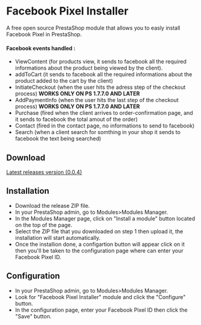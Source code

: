 # Facebook Pixel Installer

A free open source PrestaShop module that allows you to easly install Facebook Pixel in PrestaShop.

#### Facebook events handled :

- ViewContent (for products view, it sends to facebook all the required informations about the product being viewed by the client).
- addToCart (it sends to facebook all the required informations about the product added to the cart by the client)
- InitiateCheckout (when the user hits the adress step of the checkout process) **WORKS ONLY ON PS 1.7.7.0 AND LATER**
- AddPaymentInfo (when the user hits the last step of the checkout process) **WORKS ONLY ON PS 1.7.7.0 AND LATER**
- Purchase (fired when the client arrives to order-confirmation page, and it sends to facebook the total amout of the order)
- Contact (fired in the contact page, no informations to send to facebook)
- Search (when a client search for somthing in your shop it sends to facebook the text being searched)

## Download

[Latest releases version (0.0.4)]([https://github.com/Adel010/Facebook-Pixel-Prestashop-Free-Module/releases/tag/0.0.3](https://github.com/Adel010/Facebook-Pixel-Prestashop-Free-Module/releases/download/0.0.4/facebookpixelinstaller.zip))

## Installation

- Download the release ZIP file.
- In your PrestaShop admin, go to Modules>Modules Manager.
- In the Modules Manager page, click on "Install a module" button located on the top of the page.
- Select the ZIP file that you downloaded on step 1 then upload it, the installation will start automatically.
- Once the installion done, a configartion button will appear click on it then you'll be taken to the configuration page where can enter your Facebook Pixel ID.

## Configuration

- In your PrestaShop admin, go to Modules>Modules Manager.
- Look for "Facebook Pixel Installer" module and click the "Configure" button.
- In the configuration page, enter your Facebook Pixel ID then click the "Save" button.
